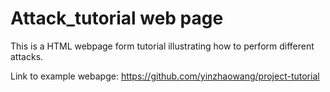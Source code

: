 # Attack_tutorial web page


This is a HTML webpage form tutorial illustrating how to perform different attacks.

Link to example webapge: https://github.com/yinzhaowang/project-tutorial

